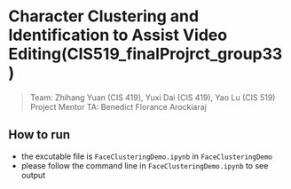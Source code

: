 # Character Clustering and Identification to Assist Video Editing(CIS519_finalProjrct_group33)

>Team: Zhihang Yuan (CIS 419), Yuxi Dai (CIS 419), Yao Lu (CIS 519)\
>Project Mentor TA: Benedict Florance Arockiaraj
## How to run
- the excutable file is `FaceClusteringDemo.ipynb` in `FaceClusteringDemo`
- please follow the command line in `FaceClusteringDemo.ipynb` to see output
 


